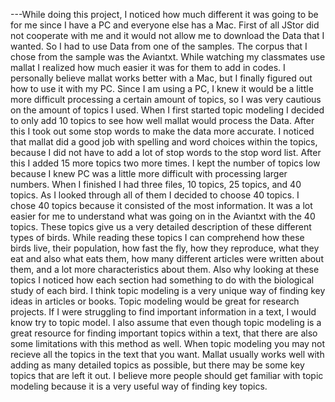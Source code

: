   
---While doing this project, I noticed how much different it was going to be for me since I have a PC and everyone else has a Mac. First of all JStor did not cooperate with me and it would not allow me to download the Data that I wanted. So I had to use Data from one of the samples. The corpus that I chose from the sample was the Aviantxt. While watching my classmates use mallat I realized how much easier it was for them to add in codes. I personally believe mallat works better with a Mac, but I finally figured out how to use it with my PC. Since I am using a PC, I knew it would be a little more difficult processing a certain amount of topics, so I was very cautious on the amount of topics I used. When I first started topic modeling I decided to only add 10 topics to see how well mallat would process the Data. After this I took out some stop words to make the data more accurate. I noticed that mallat did a good job with spelling and word choices within the topics, because I did not have to add a lot of stop words to the stop word list. After this I added 15 more topics two more times. I kept the number of topics low because I knew PC was a little more difficult with processing larger numbers. When I finished I had three files, 10 topics, 25 topics, and 40 topics. As I looked through all of them I decided to choose 40 topics. I chose 40 topics because it consisted of the most information. It was a lot easier for me to understand what was going on in the Aviantxt with the 40 topics. These topics give us a very detailed description of these different types of birds. While reading these topics I can comprehend how these birds live, their population, how fast the fly, how they reproduce, what they eat and also what eats them, how many different articles were written about them, and a lot more characteristics about them. Also why looking at these topics I noticed how each section had something to do with the biological study of each bird. I think topic modeling is a very unique way of finding key ideas in articles or books. Topic modeling would be great for research projects. If I were struggling to find important information in a text, I would know try to topic model. I also assume that even though topic modeling is a great resource for finding important topics within a text, that there are also some limitations with this method as well. When topic modeling you may not recieve all the topics in the text that you want. Mallat usually works well with adding as many detailed topics as possible, but there may be some key topics that are left it out. I believe more people should get familiar with topic modeling because it is a very useful way of finding key topics.
